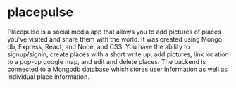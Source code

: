 # placepulse
Placepulse is a social media app that allows you to add pictures of places you've visited and share them with the world. It was created using Mongo db, Express, React, and Node, and CSS. You have the ability to signup/signin, create places with a short write up, add pictures, link location to a pop-up google map, and edit and delete places. The backend is connected to a Mongodb database which stores user information as well as individual place information.
